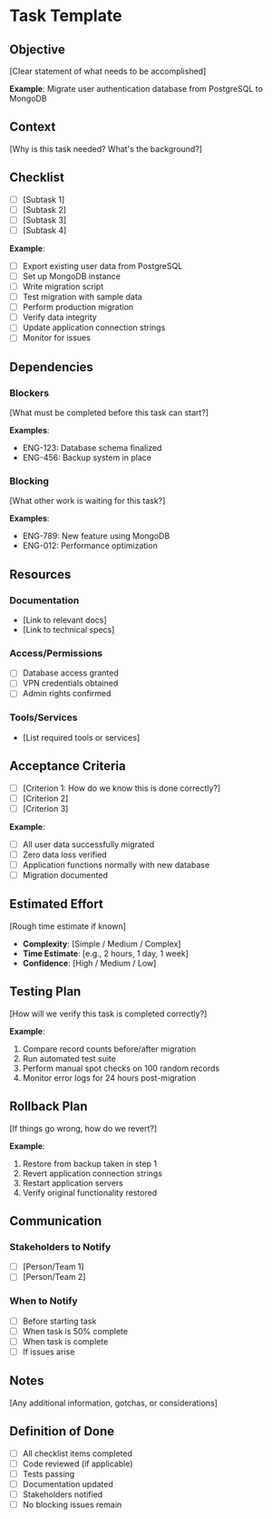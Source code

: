 # Task Template

## Objective
[Clear statement of what needs to be accomplished]

**Example**: Migrate user authentication database from PostgreSQL to MongoDB

## Context
[Why is this task needed? What's the background?]

## Checklist
- [ ] [Subtask 1]
- [ ] [Subtask 2]
- [ ] [Subtask 3]
- [ ] [Subtask 4]

**Example**:
- [ ] Export existing user data from PostgreSQL
- [ ] Set up MongoDB instance
- [ ] Write migration script
- [ ] Test migration with sample data
- [ ] Perform production migration
- [ ] Verify data integrity
- [ ] Update application connection strings
- [ ] Monitor for issues

## Dependencies
### Blockers
[What must be completed before this task can start?]

**Examples**:
- ENG-123: Database schema finalized
- ENG-456: Backup system in place

### Blocking
[What other work is waiting for this task?]

**Examples**:
- ENG-789: New feature using MongoDB
- ENG-012: Performance optimization

## Resources
### Documentation
- [Link to relevant docs]
- [Link to technical specs]

### Access/Permissions
- [ ] Database access granted
- [ ] VPN credentials obtained
- [ ] Admin rights confirmed

### Tools/Services
- [List required tools or services]

## Acceptance Criteria
- [ ] [Criterion 1: How do we know this is done correctly?]
- [ ] [Criterion 2]
- [ ] [Criterion 3]

**Example**:
- [ ] All user data successfully migrated
- [ ] Zero data loss verified
- [ ] Application functions normally with new database
- [ ] Migration documented

## Estimated Effort
[Rough time estimate if known]

- **Complexity**: [Simple / Medium / Complex]
- **Time Estimate**: [e.g., 2 hours, 1 day, 1 week]
- **Confidence**: [High / Medium / Low]

## Testing Plan
[How will we verify this task is completed correctly?]

**Example**:
1. Compare record counts before/after migration
2. Run automated test suite
3. Perform manual spot checks on 100 random records
4. Monitor error logs for 24 hours post-migration

## Rollback Plan
[If things go wrong, how do we revert?]

**Example**:
1. Restore from backup taken in step 1
2. Revert application connection strings
3. Restart application servers
4. Verify original functionality restored

## Communication
### Stakeholders to Notify
- [ ] [Person/Team 1]
- [ ] [Person/Team 2]

### When to Notify
- [ ] Before starting task
- [ ] When task is 50% complete
- [ ] When task is complete
- [ ] If issues arise

## Notes
[Any additional information, gotchas, or considerations]

## Definition of Done
- [ ] All checklist items completed
- [ ] Code reviewed (if applicable)
- [ ] Tests passing
- [ ] Documentation updated
- [ ] Stakeholders notified
- [ ] No blocking issues remain
